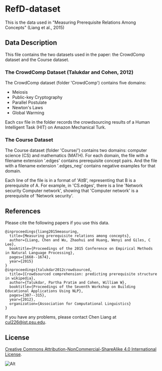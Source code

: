 # RefD-dataset

This is the data used in "Measuring Prerequisite Relations Among Concepts" (Liang et al., 2015)

## Data Description
This file contains the two datasets used in the paper: the CrowdComp dataset and the Course dataset.

### The CrowdComp Dataset (Talukdar and Cohen, 2012)

The CrowdComp dataset (folder 'CrowdComp') contains five domains: 
- Meiosis
- Public-key Cryptography
- Parallel Postulate
- Newton's Laws
- Global Warming

Each csv file in the folder records the crowdsourcing results of a Human Intelligent Task (HIT) on Amazon Mechanical Turk.

### The Course Dataset

The Course dataset (folder 'Course/') contains two domains: computer science (CS) and mathematics (MATH). For each domain, the file with a filename extension '.edges' contains prerequisite concept pairs. And the file with a filename extension '.edges_neg' contains negative examples for that domain.

Each line of the file is in a format of 'A\tB', representing that B is a prerequisite of A. For example, in 'CS.edges', there is a line 'Network security   Computer network', showing that 'Computer network' is a prerequisite of 'Network security'.

## References
Please cite the following papers if you use this data.
```
@inproceedings{liang2015measuring,
  title={Measuring prerequisite relations among concepts},
  author={Liang, Chen and Wu, Zhaohui and Huang, Wenyi and Giles, C Lee},
  booktitle={Proceedings of the 2015 Conference on Empirical Methods in Natural Language Processing},
  pages={1668--1674},
  year={2015}
}
@inproceedings{talukdar2012crowdsourced,
  title={Crowdsourced comprehension: predicting prerequisite structure in wikipedia},
  author={Talukdar, Partha Pratim and Cohen, William W},
  booktitle={Proceedings of the Seventh Workshop on Building Educational Applications Using NLP},
  pages={307--315},
  year={2012},
  organization={Association for Computational Linguistics}
}
```
If you have any problems, please contact Chen Liang at <cul226@ist.psu.edu>.


## License
[Creative Commons Attribution-NonCommercial-ShareAlike 4.0 International License](http://creativecommons.org/licenses/by-nc-sa/4.0/). 

![Alt](https://i.creativecommons.org/l/by-nc-sa/4.0/88x31.png)
